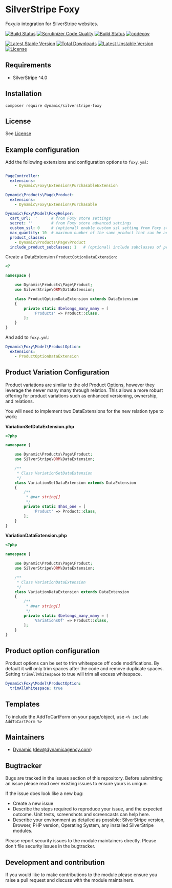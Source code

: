 # SilverStripe Foxy

Foxy.io integration for SilverStripe websites.

[![Build Status](https://travis-ci.org/dynamic/silverstripe-foxy.svg?branch=master)](https://travis-ci.org/dynamic/silverstripe-foxy)
[![Scrutinizer Code Quality](https://scrutinizer-ci.com/g/dynamic/silverstripe-foxy/badges/quality-score.png?b=master)](https://scrutinizer-ci.com/g/dynamic/silverstripe-foxy/?branch=master)
[![Build Status](https://scrutinizer-ci.com/g/dynamic/silverstripe-foxy/badges/build.png?b=master)](https://scrutinizer-ci.com/g/dynamic/silverstripe-foxy/build-status/master)
[![codecov](https://codecov.io/gh/dynamic/silverstripe-foxy/branch/master/graph/badge.svg)](https://codecov.io/gh/dynamic/silverstripe-foxy)

[![Latest Stable Version](https://poser.pugx.org/dynamic/silverstripe-foxy/v/stable)](https://packagist.org/packages/dynamic/silverstripe-foxy)
[![Total Downloads](https://poser.pugx.org/dynamic/silverstripe-foxy/downloads)](https://packagist.org/packages/dynamic/silverstripe-foxy)
[![Latest Unstable Version](https://poser.pugx.org/dynamic/silverstripe-foxy/v/unstable)](https://packagist.org/packages/dynamic/silverstripe-foxy)
[![License](https://poser.pugx.org/dynamic/silverstripe-foxy/license)](https://packagist.org/packages/dynamic/silverstripe-foxy)


## Requirements

* SilverStripe ^4.0

## Installation

```
composer require dynamic/silverstripe-foxy
```

## License

See [License](license.md)

## Example configuration

Add the following extensions and configuration options to `foxy.yml`:

```yaml

PageController:
  extensions:
    - Dynamic\Foxy\Extension\PurchasableExtension

Dynamic\Products\Page\Product:
  extensions:
    - Dynamic\Foxy\Extension\Purchasable

Dynamic\Foxy\Model\FoxyHelper:
  cart_url: ''      # from Foxy store settings
  secret: ''        # from Foxy store advanced settings
  custom_ssl: 0     # (optional) enable custom ssl setting from Foxy store advanced settings
  max_quantity: 10  # maximum number of the same product that can be added to the cart
  product_classes:
    - Dynamic\Products\Page\Product
  include_product_subclasses: 1   # (optional) include subclasses of product_classes in queries
```

Create a DataExtension `ProductOptionDataExtension`:
```php
<?

namespace {

    use Dynamic\Products\Page\Product;
    use SilverStripe\ORM\DataExtension;

    class ProductOptionDataExtension extends DataExtension
    {
        private static $belongs_many_many = [
            'Products' => Product::class,
        ];
    }
}
```

And add to `foxy.yml`:
```yaml
Dynamic\Foxy\Model\ProductOption:
  extensions:
    - ProductOptionDataExtension
```

## Product Variation Configuration

Product variations are similar to the old Product Options, however they leverage the newer many many through relation. This allows a more robust offering for product variations such as enhanced versioning, ownership, and relations.

You will need to implement two DataExtensions for the new relation type to work:

**VariationSetDataExtension.php**

```php
<?php

namespace {

    use Dynamic\Products\Page\Product;
    use SilverStripe\ORM\DataExtension;

    /**
     * Class VariationSetDataExtension
     */
    class VariationSetDataExtension extends DataExtension
    {
        /**
         * @var string[]
         */
        private static $has_one = [
            'Product' => Product::class,
        ];
    }
}
```

**VariationDataExtension.php**

```php
<?php

namespace {

    use Dynamic\Products\Page\Product;
    use SilverStripe\ORM\DataExtension;

    /**
     * Class VariationDataExtension
     */
    class VariationDataExtension extends DataExtension
    {
        /**
         * @var string[]
         */
        private static $belongs_many_many = [
            'VariationsOf' => Product::class,
        ];
    }
}
```

## Product option configuration
Product options can be set to trim whitespace off code modifications.
By default it will only trim spaces after the code and remove duplicate spaces.
Setting `trimAllWhitespace` to true will trim all excess whitespace.

```yaml
Dynamic\Foxy\Model\ProductOption:
  trimAllWhitespace: true
```

## Templates

To include the AddToCartForm on your page/object, use `<% include AddToCartForm %>`

## Maintainers
 *  [Dynamic](http://www.dynamicagency.com) (<dev@dynamicagency.com>)

## Bugtracker
Bugs are tracked in the issues section of this repository. Before submitting an issue please read over
existing issues to ensure yours is unique.

If the issue does look like a new bug:

 - Create a new issue
 - Describe the steps required to reproduce your issue, and the expected outcome. Unit tests, screenshots
 and screencasts can help here.
 - Describe your environment as detailed as possible: SilverStripe version, Browser, PHP version,
 Operating System, any installed SilverStripe modules.

Please report security issues to the module maintainers directly. Please don't file security issues in the bugtracker.

## Development and contribution
If you would like to make contributions to the module please ensure you raise a pull request and discuss with the module maintainers.
